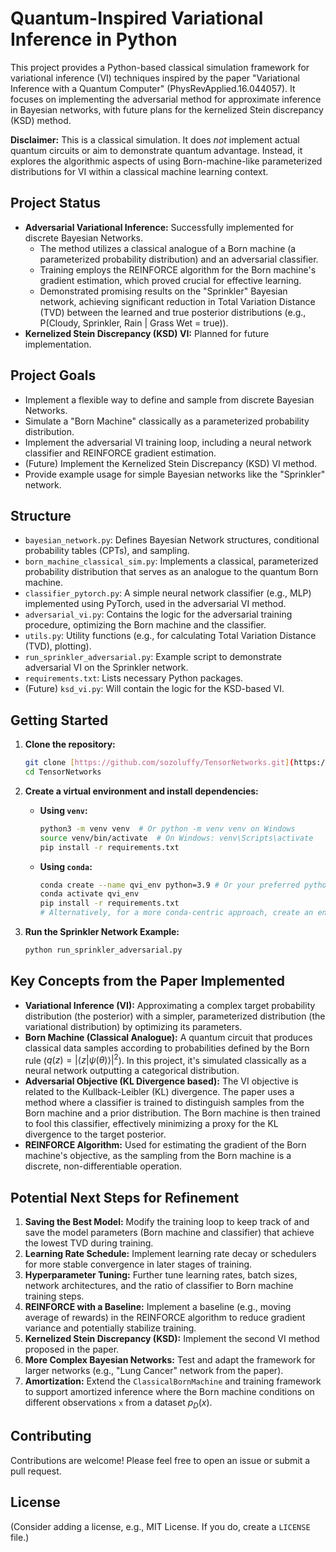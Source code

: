 # Quantum-Inspired Variational Inference in Python

This project provides a Python-based classical simulation framework for variational inference (VI) techniques inspired by the paper "Variational Inference with a Quantum Computer" (PhysRevApplied.16.044057). It focuses on implementing the adversarial method for approximate inference in Bayesian networks, with future plans for the kernelized Stein discrepancy (KSD) method.

**Disclaimer:** This is a classical simulation. It does *not* implement actual quantum circuits or aim to demonstrate quantum advantage. Instead, it explores the algorithmic aspects of using Born-machine-like parameterized distributions for VI within a classical machine learning context.

## Project Status

* **Adversarial Variational Inference:** Successfully implemented for discrete Bayesian Networks.
    * The method utilizes a classical analogue of a Born machine (a parameterized probability distribution) and an adversarial classifier.
    * Training employs the REINFORCE algorithm for the Born machine's gradient estimation, which proved crucial for effective learning.
    * Demonstrated promising results on the "Sprinkler" Bayesian network, achieving significant reduction in Total Variation Distance (TVD) between the learned and true posterior distributions (e.g., P(Cloudy, Sprinkler, Rain | Grass Wet = true)).
* **Kernelized Stein Discrepancy (KSD) VI:** Planned for future implementation.

## Project Goals

* Implement a flexible way to define and sample from discrete Bayesian Networks.
* Simulate a "Born Machine" classically as a parameterized probability distribution.
* Implement the adversarial VI training loop, including a neural network classifier and REINFORCE gradient estimation.
* (Future) Implement the Kernelized Stein Discrepancy (KSD) VI method.
* Provide example usage for simple Bayesian networks like the "Sprinkler" network.

## Structure

* `bayesian_network.py`: Defines Bayesian Network structures, conditional probability tables (CPTs), and sampling.
* `born_machine_classical_sim.py`: Implements a classical, parameterized probability distribution that serves as an analogue to the quantum Born machine.
* `classifier_pytorch.py`: A simple neural network classifier (e.g., MLP) implemented using PyTorch, used in the adversarial VI method.
* `adversarial_vi.py`: Contains the logic for the adversarial training procedure, optimizing the Born machine and the classifier.
* `utils.py`: Utility functions (e.g., for calculating Total Variation Distance (TVD), plotting).
* `run_sprinkler_adversarial.py`: Example script to demonstrate adversarial VI on the Sprinkler network.
* `requirements.txt`: Lists necessary Python packages.
* (Future) `ksd_vi.py`: Will contain the logic for the KSD-based VI.

## Getting Started

1.  **Clone the repository:**
    ```bash
    git clone [https://github.com/sozoluffy/TensorNetworks.git](https://github.com/sozoluffy/TensorNetworks.git)
    cd TensorNetworks
    ```

2.  **Create a virtual environment and install dependencies:**
    * **Using `venv`:**
        ```bash
        python3 -m venv venv  # Or python -m venv venv on Windows
        source venv/bin/activate  # On Windows: venv\Scripts\activate
        pip install -r requirements.txt
        ```
    * **Using `conda`:**
        ```bash
        conda create --name qvi_env python=3.9 # Or your preferred python version
        conda activate qvi_env
        pip install -r requirements.txt 
        # Alternatively, for a more conda-centric approach, create an environment.yml
        ```

3.  **Run the Sprinkler Network Example:**
    ```bash
    python run_sprinkler_adversarial.py
    ```

## Key Concepts from the Paper Implemented

* **Variational Inference (VI):** Approximating a complex target probability distribution (the posterior) with a simpler, parameterized distribution (the variational distribution) by optimizing its parameters.
* **Born Machine (Classical Analogue):** A quantum circuit that produces classical data samples according to probabilities defined by the Born rule ($q(z) = |\langle z|\psi(\theta)\rangle|^2$). In this project, it's simulated classically as a neural network outputting a categorical distribution.
* **Adversarial Objective (KL Divergence based):** The VI objective is related to the Kullback-Leibler (KL) divergence. The paper uses a method where a classifier is trained to distinguish samples from the Born machine and a prior distribution. The Born machine is then trained to fool this classifier, effectively minimizing a proxy for the KL divergence to the target posterior.
* **REINFORCE Algorithm:** Used for estimating the gradient of the Born machine's objective, as the sampling from the Born machine is a discrete, non-differentiable operation.

## Potential Next Steps for Refinement

1.  **Saving the Best Model:** Modify the training loop to keep track of and save the model parameters (Born machine and classifier) that achieve the lowest TVD during training.
2.  **Learning Rate Schedule:** Implement learning rate decay or schedulers for more stable convergence in later stages of training.
3.  **Hyperparameter Tuning:** Further tune learning rates, batch sizes, network architectures, and the ratio of classifier to Born machine training steps.
4.  **REINFORCE with a Baseline:** Implement a baseline (e.g., moving average of rewards) in the REINFORCE algorithm to reduce gradient variance and potentially stabilize training.
5.  **Kernelized Stein Discrepancy (KSD):** Implement the second VI method proposed in the paper.
6.  **More Complex Bayesian Networks:** Test and adapt the framework for larger networks (e.g., "Lung Cancer" network from the paper).
7.  **Amortization:** Extend the `ClassicalBornMachine` and training framework to support amortized inference where the Born machine conditions on different observations `x` from a dataset $p_D(x)$.

## Contributing

Contributions are welcome! Please feel free to open an issue or submit a pull request.

## License

(Consider adding a license, e.g., MIT License. If you do, create a `LICENSE` file.)